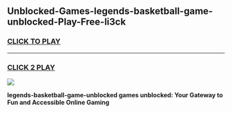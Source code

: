 
## Unblocked-Games-legends-basketball-game-unblocked-Play-Free-li3ck
<h3>
<a href="https://premium76.site?title=legends-basketball-game-unblocked&ref=18A">CLICK TO PLAY</a></h3>
<hr>

<h3>
<a href="https://premium76.site?title=legends-basketball-game-unblocked&ref=18A">CLICK 2 PLAY</a>
  
</h3>

<a href="https://premium76.site?title=legends-basketball-game-unblocked&ref=18A"><img src="https://clearcache.store/games.png"></a>


**legends-basketball-game-unblocked games unblocked: Your Gateway to Fun and Accessible Online Gaming**
